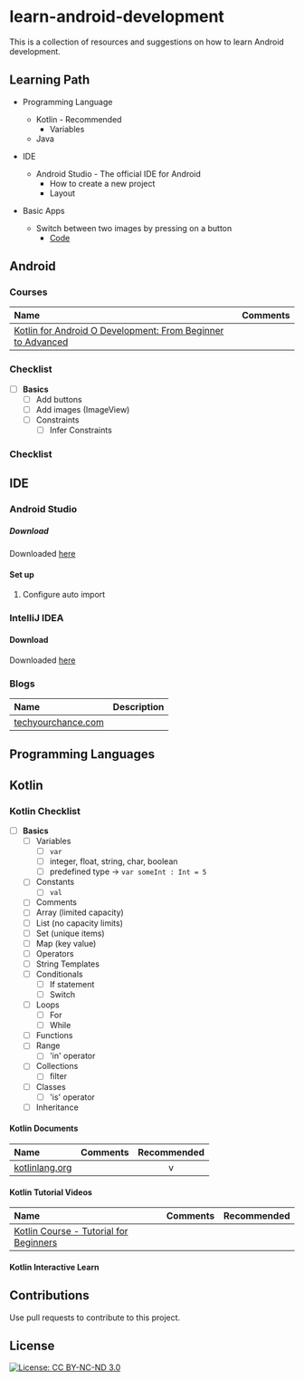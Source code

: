 # learn-android-development

This is a collection of resources and suggestions on how to learn Android development.

## Learning Path

* Programming Language
  * Kotlin - Recommended
      * Variables
  * Java

* IDE
  * Android Studio - The official IDE for Android
    * How to create a new project
    * Layout

* Basic Apps
  * Switch between two images by pressing on a button
      * [Code](apps/ImageSwitcher)

## Android

### Courses

Name | Comments
:------|:------:
[Kotlin for Android O Development: From Beginner to Advanced](https://www.udemy.com/course/kotlinandroid) |

### Checklist

- [ ] **Basics**
  - [ ] Add buttons
  - [ ] Add images (ImageView)
  - [ ] Constraints
    - [ ] Infer Constraints

### Checklist

## IDE

### Android Studio

##### Download

Downloaded [here](https://developer.android.com/studio)

#### Set up

1. Configure auto import

### IntelliJ IDEA

#### Download

Downloaded [here](https://www.jetbrains.com/idea/download)

### Blogs

Name | Description
:------|:------:
[techyourchance.com](https://www.techyourchance.com) | 

## Programming Languages

## Kotlin

### Kotlin Checklist

- [ ] **Basics**
  - [ ] Variables
    - [ ] `var`
    - [ ] integer, float, string, char, boolean
    - [ ] predefined type -> `var someInt : Int = 5`
  - [ ] Constants
    - [ ] `val`
  - [ ] Comments
  - [ ] Array (limited capacity)
  - [ ] List (no capacity limits)
  - [ ] Set (unique items)
  - [ ] Map (key value)
  - [ ] Operators
  - [ ] String Templates
  - [ ] Conditionals
    - [ ] If statement
    - [ ] Switch
  - [ ] Loops
    - [ ] For
    - [ ] While
  - [ ] Functions
  - [ ] Range
    - [ ] 'in' operator
  - [ ] Collections
    - [ ] filter
  - [ ] Classes
    - [ ] 'is' operator
  - [ ] Inheritance

#### Kotlin Documents

Name | Comments | Recommended
:-------|:------|:------:
[kotlinlang.org](https://kotlinlang.org/docs/reference) | | v

#### Kotlin Tutorial Videos

Name | Comments | Recommended
:-------|:------|:------:
[Kotlin Course - Tutorial for Beginners](https://www.youtube.com/watch?v=F9UC9DY-vIU) | 

#### Kotlin Interactive Learn

## Contributions

Use pull requests to contribute to this project.

## License

[![License: CC BY-NC-ND 3.0](https://img.shields.io/badge/License-CC%20BY--NC--ND%203.0-lightgrey.svg)](https://creativecommons.org/licenses/by-nc-nd/3.0/)
